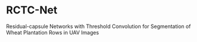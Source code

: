# RCTC-Net
Residual-capsule Networks with Threshold Convolution for Segmentation of Wheat Plantation Rows in UAV Images
